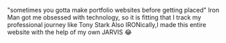 "sometimes you gotta make portfolio websites before getting placed"
Iron Man got me obsessed with technology, so it is fitting that I track my professional journey like Tony Stark
Also IRONically,I made this entire website with the help of my own JARVIS 😂

